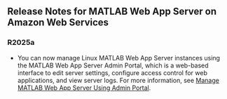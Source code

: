 ## Release Notes for MATLAB Web App Server on Amazon Web Services

### R2025a

- You can now manage Linux MATLAB Web App Server instances using the MATLAB Web App Server Admin Portal, which is a web-based interface to edit server settings, configure access control for web applications, and view server logs. For more information, see [Manage MATLAB Web App Server Using Admin Portal](https://www.mathworks.com/help/webappserver/ug/manage-matlab-web-app-server-using-admin-portal-on-aws-reference-architecture.html).


